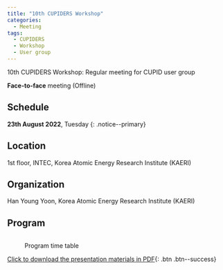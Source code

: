 ```yaml
---
title: "10th CUPIDERS Workshop"
categories:
  - Meeting
tags:
  - CUPIDERS
  - Workshop
  - User group
---
```


10th CUPIDERS Workshop: Regular meeting for CUPID user group

**Face-to-face** meeting (Offline)

## Schedule

**23th August 2022**, Tuesday 
{: .notice--primary}

## Location

1st floor, INTEC, Korea Atomic Energy Research Institute (KAERI)

## Organization

Han Young Yoon, Korea Atomic Energy Research Institute (KAERI)

## Program

<figure style="width: 900px" class="align-center">
  <img src="{{ site.url }}{{ site.baseurl }}/assets/images/20220817_cupiders10_1.PNG" alt="">
</figure> 

<figure style="width: 900px" class="align-center">
  <img src="{{ site.url }}{{ site.baseurl }}/assets/images/20220817_cupiders10_2.PNG" alt="">
  <figcaption>Program time table</figcaption>
</figure> 

[Click to download the presentation materials in PDF](/assets/uploadfiles/10thCUPIDERS_materials.pdf){: .btn .btn--success}


